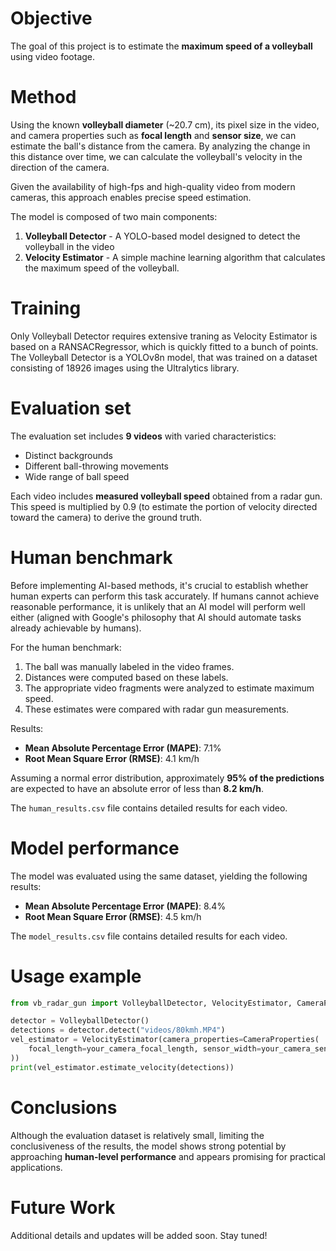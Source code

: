 # Objective
The goal of this project is to estimate the **maximum speed of a volleyball** using video footage.

# Method
Using the known **volleyball diameter** (~20.7 cm), its pixel size in the video, and camera properties such as **focal length** and **sensor size**, we can estimate the ball's distance from the camera. By analyzing the change in this distance over time, we can calculate the volleyball's velocity in the direction of the camera.

Given the availability of high-fps and high-quality video from modern cameras, this approach enables precise speed estimation.

The model is composed of two main components:
1. **Volleyball Detector** - A YOLO-based model designed to detect the volleyball in the video
2. **Velocity Estimator** - A simple machine learning algorithm that calculates the maximum speed of the volleyball.

# Training
Only Volleyball Detector requires extensive traning as Velocity Estimator is based on a RANSACRegressor, which is quickly fitted to a bunch of points.
The Volleyball Detector is a YOLOv8n model, that was trained on a dataset consisting of 18926 images using the Ultralytics library.

# Evaluation set
The evaluation set includes **9 videos** with varied characteristics:
- Distinct backgrounds
- Different ball-throwing movements
- Wide range of ball speed

Each video includes **measured volleyball speed** obtained from a radar gun. This speed is multiplied by 0.9 (to estimate the portion of velocity directed toward the camera) to derive the ground truth.

# Human benchmark
Before implementing AI-based methods, it's crucial to establish whether human experts can perform this task accurately. If humans cannot achieve reasonable performance, it is unlikely that an AI model will perform well either (aligned with Google's philosophy that AI should automate tasks already achievable by humans).

For the human benchmark:
1. The ball was manually labeled in the video frames.
2. Distances were computed based on these labels.
3. The appropriate video fragments were analyzed to estimate maximum speed.
4. These estimates were compared with radar gun measurements.

Results:
- **Mean Absolute Percentage Error (MAPE)**: 7.1%
- **Root Mean Square Error (RMSE)**: 4.1 km/h

Assuming a normal error distribution, approximately **95% of the predictions** are expected to have an absolute error of less than **8.2 km/h**.

The `human_results.csv` file contains detailed results for each video.

# Model performance
The model was evaluated using the same dataset, yielding the following results:

- **Mean Absolute Percentage Error (MAPE)**: 8.4%
- **Root Mean Square Error (RMSE)**: 4.5 km/h

The `model_results.csv` file contains detailed results for each video.

# Usage example
```python
from vb_radar_gun import VolleyballDetector, VelocityEstimator, CameraProperties

detector = VolleyballDetector()
detections = detector.detect("videos/80kmh.MP4")
vel_estimator = VelocityEstimator(camera_properties=CameraProperties(
    focal_length=your_camera_focal_length, sensor_width=your_camera_sensor_with, image_width=your_camera_image_width
))
print(vel_estimator.estimate_velocity(detections))
```
# Conclusions
Although the evaluation dataset is relatively small, limiting the conclusiveness of the results, the model shows strong potential by approaching **human-level performance** and appears promising for practical applications.

# Future Work
Additional details and updates will be added soon. Stay tuned!

